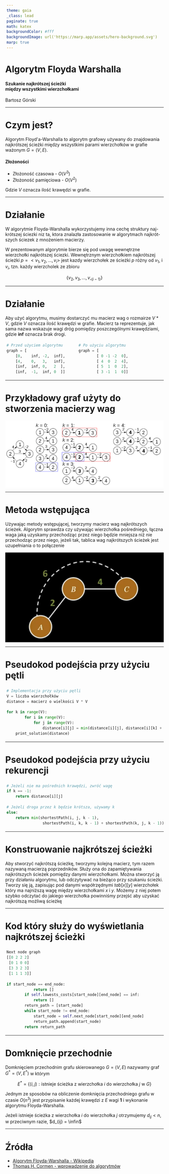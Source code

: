 ```yaml
---
theme: gaia
_class: lead
paginate: true
math: katex
backgroundColor: #fff
backgroundImage: url('https://marp.app/assets/hero-background.svg')
marp: true
---
```


<style>
{
  font-size: 32px;
  padding: 1rem 1.5rem;
}
</style>

# Algorytm Floyda Warshalla

#### Szukanie najkrótszej ścieżki <br/> między wszystkimi wierzchołkami

Bartosz Górski

---

# Czym jest?

Algorytm Floyd'a-Warshalla to algorytm grafowy używany do znajdowania najkrótszej ścieżki między wszystkimi parami wierzchołków w grafie ważonym $G = (V,E)$.

#### Złożoności

- Złożoność czasowa - $O(V^3)$
- Złożoność pamięciowa - $O(V^2)$

Gdzie $V$ oznacza ilość krawędzi w grafie.

---

# Działanie

W algorytmie Floyda-Warshalla wykorzystujemy inna cechę struktury naj-
krótszej ściezki niz ta, ktora znalazła zastosowanie w algorytmach najkrót-
szych ściezek z mnożeniem macierzy.

W prezentowanym algorytmie bierze się pod uwagę wewnętrzne wierzchołki najkrótszej ściezki. Wewnętrznym wierzchołkiem najkrótszej ścieżki
$p = <v_1,v_2, ... ,  v_i>$ jest kazdy wierzchołek ze ścieżki $p$ różny od $v_1$, i $v_i$, tzn. każdy wierzcholek ze zbioru

$$
\lbrace v_2, v_3, ..., v,_(i-1)\rbrace
$$

---

# Działanie

Aby użyć algorytmu, musimy dostarczyć mu macierz wag o rozmairze $V*V$, gdzie $V$ oznacza ilość krawędzi w grafie. Macierz ta reprezentuje, jak sama nazwa wskazuje wagi dróg pomiędzy poszczególnymi krawędziami, gdzie **inf** oznacza brak drogi.

<style scoped>
pre {
   background-color: rgb(25, 25, 25);
   border-radius: 0.5rem;
   padding: 0.25rem;
}
</style>

```python
# Przed użyciem algorytmu       # Po użyciu algorytmu
graph = [                       graph = [
    [0,    inf, -2,  inf],              [ 0 -1 -2  0],
    [4,    0,   3,   inf],              [ 4  0  2  4],
    [inf,  inf, 0,   2  ],              [ 5  1  0  2],
    [inf,  -1,  inf, 0  ]]              [ 3 -1  1  0]]
```

---

# Przykładowy graf użyty do stworzenia macierzy wag

<style>
img[alt~="center"] {
  display: block;
  margin: 0 auto;
}
</style>

![w:1080 center](Graphcopy.png)

---

# Metoda wstępująca

Używając metody wstępującej, tworzymy macierz wag najkrótszych ścieżek.
Algorytm sprawdza czy używając wierzchołka pośredniego, łączna waga jaką uzyskamy przechodząc przez niego będzie mniejsza niż nie przechodząc przez niego, jeżeli tak, tablica wag najkrótszych ścieżek jest uzupełniania o to połączenie
<style>
img[alt~="center"] {
  display: block;
  margin: 0 auto;
}
</style>

![w:480 center](wstepujaca.png)

---

# Pseudokod podejścia przy użyciu pętli

<style scoped>
pre {
   background-color: rgb(25, 25, 25);
   border-radius: 0.5rem;
   padding: 0.25rem;
}
</style>

```python
# Implementacja przy użyciu pętli
V = liczba wierzchołków 
distance = macierz o wielkości V * V

for k in range(V):
        for i in range(V):
            for j in range(V):
                distance[i][j] = min(distance[i][j], distance[i][k] + distance[k][j])
    print_solution(distance)
```
---

# Pseudokod podejścia przy użyciu rekurencji

<style scoped>
pre {
   background-color: rgb(25, 25, 25);
   border-radius: 0.5rem;
   padding: 0.25rem;
}
</style>

```python
# Jeżeli nie ma pośrednich krawędzi, zwróć wagę
if k == -1:
    return distance[i][j]

# Jeżeli droga przez k będzie krótsza, używamy k
else:
    return min(shortestPath(i, j, k - 1),
                shortestPath(i, k, k - 1) + shortestPath(k, j, k - 1))
```
---
# Konstruowanie najkrótszej ścieżki
Aby stworzyć najkrótszą ścieżkę, tworzymy kolejną macierz, tym razem nazywaną macierzą poprzedników. Służy ona do zapamiętywania najkrótszych ścieżek pomiędzy danymi wierzchołkami. Można stworzyć ją przy działaniu algorytmu, lub odczytywać na bieżąco przy szukaniu ścieżki. Tworzy się ją, zapisując pod danymi współrzędnymi $tab[x][y]$ wierzchołek który ma najniższą wagę między wierzchołkami $x$ i $y$. Możemy z niej potem szybko odczytać do jakiego wierzchołka powinniśmy przejść aby uzyskać najkrótszą możliwą ścieżkę

---
# Kod który służy do wyświetlania najkrótszej ścieżki
<style scoped>
pre {
   background-color: rgb(25, 25, 25);
   border-radius: 0.5rem;
   padding: 0.25rem;
}
</style>
```python
Next node graph
[[0 2 2 2]
 [0 1 0 0]
 [3 3 2 3]
 [1 1 1 3]]

if start_node == end_node:
            return []
        if self.lowests_costs[start_node][end_node] == inf:
            return []
        return_path = [start_node]
        while start_node != end_node:
            start_node = self.next_node[start_node][end_node]
            return_path.append(start_node)
        return return_path
```

---

# Domknięcie przechodnie

Domknięciem przechodnim grafu skierowanego $G = (V,E)$ nazywamy graf
$G^*=(V,E^*)$ w którym

$$
E^* = \lbrace (i,j): \text{istnieje ścieżka z wierzchołka } i \text{ do wierzchołka } j \text{ w } G  \rbrace
$$

Jednym ze sposobów na obliczenie domknięcia przechodniego grafu w czasie $O(n^3)$ jest przypisanie każdej krawędzi z $E$ wagi **1** i wykonanie algorytmu Floyda-Warshalla.

Jeżeli istnieje ścieżka z wierzchołka $i$ do wierzchołka $j$ otrzymujemy $d_{ij} < n$, w przeciwnym razie, $d_{ij} = \infin$

---

# Źródła

- [Algorytm Floyda-Warshalla - Wikipedia](https://en.wikipedia.org/wiki/Floyd%E2%80%93Warshall_algorithm)
- [Thomas H. Cormen - wprowadzenie do algorytmów](https://lucc.pl/inf/struktury_danych_i_zlozonosc_obliczeniowa/cormen_-_wprowadzenie_do_algorytmow.pdf)
